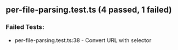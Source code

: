## per-file-parsing.test.ts (4 passed, 1 failed)

### Failed Tests:
- per-file-parsing.test.ts:38 - Convert URL with selector
